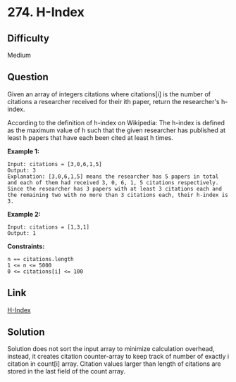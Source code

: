 # 274. H-Index

## Difficulty

Medium

## Question

Given an array of integers citations where citations[i] is the number of citations a researcher received for their ith paper, return the researcher's h-index.

According to the definition of h-index on Wikipedia: The h-index is defined as the maximum value of h such that the given researcher has published at least h papers that have each been cited at least h times.

**Example 1:**

    Input: citations = [3,0,6,1,5]
    Output: 3
    Explanation: [3,0,6,1,5] means the researcher has 5 papers in total and each of them had received 3, 0, 6, 1, 5 citations respectively.
    Since the researcher has 3 papers with at least 3 citations each and the remaining two with no more than 3 citations each, their h-index is 3.

**Example 2:**

    Input: citations = [1,3,1]
    Output: 1

**Constraints:**

    n == citations.length
    1 <= n <= 5000
    0 <= citations[i] <= 100

## Link

[H-Index](https://leetcode.com/problems/h-index/)

## Solution

Solution does not sort the input array to minimize calculation overhead, instead, it creates citation counter-array to keep track of number of exactly i citation in count[i] array. Citation values larger than length of citations are stored in the last field of the count array.
